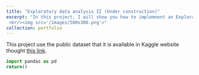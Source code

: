 ```yaml
---
title: "Exploratory data analysis II (Under construction)"
excerpt: "In this project, I will show you how to implemnent an Exploratory Data Analsysi (EDA). Our main objective is to resolve the question about the dataset. 
 <br/><img src='/images/500x300.png'>"
collection: portfolio
---
```


This project use the public dataset that it is available in Kaggle website thought [this link](https://www.kaggle.com/datasets/gabrielpmaia1323/data-set-open-finance-credit-card). 

``` python
import pandas as pd
return()

```
